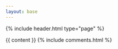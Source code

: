 ```yaml
---
layout: base
---
```


{% include header.html type="page" %}

<div class="container-md" role="main">
  <div class="row">
    <div class="col-sm-9 offset-sm-2 col-md-9 offset-md-2 col-xl-9 offset-xl-2 col-lg-9 offset-lg-2">
      {{ content }}
      {% include comments.html %}
    </div>
  </div>
</div>
